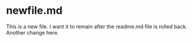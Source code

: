 # newfile.md

This is a new file. I want it to remain after the readme.md file is rolled back.
Another change here.
